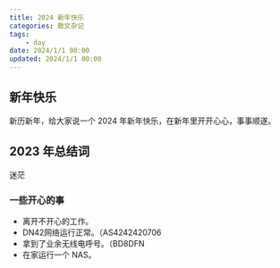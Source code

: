 ```yaml
---
title: 2024 新年快乐
categories: 散文杂记
tags: 
    - day
date: 2024/1/1 00:00
updated: 2024/1/1 00:00
---
```


## 新年快乐
新历新年，给大家说一个 2024 年新年快乐，在新年里开开心心，事事顺遂。

## 2023 年总结词
迷茫

### 一些开心的事
- 离开不开心的工作。
- DN42网络运行正常。（AS4242420706
- 拿到了业余无线电呼号。（BD8DFN
- 在家运行一个 NAS。
